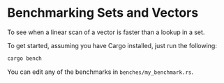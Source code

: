 # Benchmarking Sets and Vectors

To see when a linear scan of a vector is faster than a lookup in a set.

To get started, assuming you have Cargo installed, just run the following:

```bash
cargo bench
```

You can edit any of the benchmarks in `benches/my_benchmark.rs`.
